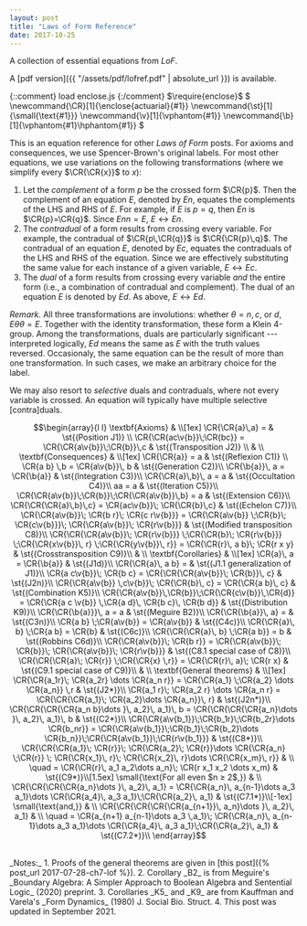 ```yaml
---
layout: post
title: "Laws of Form Reference"
date: 2017-10-25
---
```

A collection of essential equations from _LoF_.
<!--more-->

A [pdf version]({{ "/assets/pdf/lofref.pdf" | absolute_url }})
is available.

{::comment} load enclose.js {:/comment}
$\require{enclose}$
$
\newcommand{\CR}[1]{\enclose{actuarial}{#1}}
\newcommand{\st}[1]{\small\{\text{#1}}}
\newcommand{\v}[1]{\vphantom{#1}}
\newcommand{\b}[1]{\vphantom{#1}\hphantom{#1}}
$

This is an equation reference for other _Laws of Form_ posts. For axioms
and consequences, we use Spencer-Brown's original labels. For most other
equations, we use variations on the following transformations (where
we simplify every $\CR{\CR{x}}$ to $x$):
  1. Let the _complement_ of a form $p$ be the
     crossed form $\CR{p}$. Then the complement of an equation $E$, denoted
     by $En$, equates the complements of the LHS and RHS of $E$.
     For example, if $E$ is $p=q$, then $En$ is $\CR{p}=\CR{q}$. Since
     $Enn=E$, $E \leftrightarrow En$.
  2. The _contradual_ of a form results from crossing every
     variable. For example, the contradual of $\CR{p\,\CR{q}}$ is
     $\CR{\CR{p}\,q}$. The contradual of an equation $E$, denoted by
     $Ec$, equates the contraduals of
     the LHS and RHS of the equation. Since we are effectively substituting
     the same value for each instance of a given variable, $E \leftrightarrow
     Ec$.
  3. The _dual_ of a form results from crossing every variable _and_ the
     entire form (i.e., a combination of contradual and complement).
     The dual of an equation $E$ is denoted by $Ed$. As above,
     $E \leftrightarrow Ed$.

_Remark._ All three transformations are involutions: whether $\theta=n,c,$ or
$d$, $E\theta\theta=E$. Together with the identity transformation, these form a
Klein 4-group. Among the transformations, duals are particularly significant
--- interpreted logically, $Ed$ means the same as $E$ with the truth values
reversed. Occasionaly, the same equation can be the result of more than one
transformation. In such cases, we make an arbitrary choice for the label.

We may also resort to _selective_ duals and contraduals, where not every
variable is crossed. An equation will typically have multiple selective
[contra]duals.

$$\begin{array}{l l}
\textbf{Axioms} & \\[1ex]
\CR{\CR{a}\,a} =    & \st{(Position J1)} \\
\CR{\CR{ac\v{b}}\;\CR{bc}} = \CR{\CR{a\v{b}}\;\CR{b}}\,c & \st{(Transposition J2)} \\
 & \\
\textbf{Consequences} & \\[1ex]
\CR{\CR{a}} = a 	  	& \st{(Reflexion C1)} \\
\CR{a b} \,b = \CR{a\v{b}}\, b & \st{(Generation C2)}\\
\CR{\b{a}}\, a = \CR{\b{a}} & \st{(Integration C3)}\\
\CR{\CR{a}\,b}\, a = a & \st{(Occultation C4)}\\
aa = a & \st{(Iteration C5)}\\
\CR{\CR{a\v{b}}\;\CR{b}}\;\CR{\CR{a\v{b}}\,b} = a & \st{(Extension C6)}\\
\CR{\CR{\CR{a}\,b}\,c} = \CR{ac\v{b}}\; \CR{\CR{b}\,c} & \st{(Echelon C7)}\\
\CR{\CR{a\v{b}}\; \CR{b r}\; \CR{c r\v{b}}}
 = \CR{\CR{a\v{b}} \;\CR{b}\; \CR{c\v{b}}}\; \CR{\CR{a\v{b}}\; \CR{r\v{b}}} & \st{(Modified transposition C8)}\\
\CR{\CR{\CR{a\v{b}}\; \CR{r\v{b}}} \;\CR{\CR{b}\; \CR{r\v{b}}} \;\CR{\CR{x\v{b}}\, r} \;\CR{\CR{y\v{b}}\, r}}
= \CR{\CR{r}\, a b}\; \CR{r x y} & \st{(Crosstransposition C9)}\\
 & \\
\textbf{Corollaries} & \\[1ex]
\CR{a}\, a = \CR{\b{a}} & \st{(J1d)}\\
\CR{\CR{a}\, a b} = & \st{(J1.1 generalization of J1)}\\
\CR{a c\v{b}}\; \CR{b c} = \CR{\CR{\CR{a\v{b}}\; \CR{b}}\, c} & \st{(J2n)}\\
\CR{\CR{a\v{b}} \,c\v{b}}\; \CR{\CR{b}\, c} = \CR{\CR{a b}\, c} & \st{(Combination K5)}\\
\CR{\CR{a\v{b}}\,\CR{b}}\;\CR{\CR{c\v{b}}\,\CR{d}}  = \CR{\CR{a c \v{b}} \,\CR{a d}\, \CR{b c}\, \CR{b d}} & \st{(Distribution K9)}\\
\CR{\CR{\b{a}}}\, a = a & \st{(Meguire B2)}\\
\CR{\CR{\b{a}}\, a} = & \st{(C3n)}\\
\CR{a b} \;\CR{a\v{b}} = \CR{a\v{b}} & \st{(C4c)}\\
\CR{\CR{a}\, b} \;\CR{a b} = \CR{b} & \st{(C6c)}\\
\CR{\CR{\CR{a}\, b} \;\CR{a b}} = b & \st{(Robbins C6d)}\\
\CR{\CR{a\v{b}}\; \CR{b r}} = \CR{\CR{a\v{b}}\; \CR{b}}\; \CR{\CR{a\v{b}}\; \CR{r\v{b}}} & \st{(C8.1 special case of C8)}\\
\CR{\CR{\CR{a}\; \CR{r}} \;\CR{\CR{x} \,r}} = \CR{\CR{r}\, a}\; \CR{r x} & \st{(C9.1 special case of C9)}\\
 & \\
\textbf{General theorems} & \\[1ex]
\CR{\CR{a_1r}\; \CR{a_2r} \dots \CR{a_n r}} = \CR{\CR{a_1} \;\CR{a_2} \dots \CR{a_n}} \,r & \st{(J2*)}\\
\CR{a_1 r}\; \CR{a_2 r} \dots \CR{a_n r} = \CR{\CR{\CR{a_1}\; \CR{a_2}\dots \CR{a_n}}\, r} & \st{(J2n*)}\\
\CR{\CR{\CR{\CR{a_n b}\dots }\, a_2}\, a_1}\, b = \CR{\CR{\CR{\CR{a_n}\dots }\, a_2}\, a_1}\, b & \st{(C2*)}\\
\CR{\CR{a\v{b_1}}\;\CR{b_1r}\;\CR{b_2r}\dots \CR{b_nr}} =
\CR{\CR{a\v{b_1}}\;\CR{b_1}\;\CR{b_2}\dots \CR{b_n}}\;\CR{\CR{a\v{b_1}}\;\CR{r\v{b_1}}} & \st{(C8*)}\\
\CR{\CR{\CR{a_1}\; \CR{r}}\; \CR{\CR{a_2}\; \CR{r}}\dots \CR{\CR{a_n} \;\CR{r}} \; \CR{\CR{x_1}\, r}\; \CR{\CR{x_2}\, r}\dots \CR{\CR{x_m}\, r}} & \\
\quad = \CR{\CR{r}\, a_1 a_2\dots a_n}\; \CR{r x_1 x_2 \dots x_m} & \st{(C9*)}\\[1.5ex]
\small{\text{For all even $n ≥ 2$,}} & \\
 \CR{\CR{\CR{\CR{a_n}\dots }\, a_2}\, a_1} = \CR{\CR{a_n}\, a_{n-1}\dots a_3 a_1}\dots \CR{\CR{a_4}\, a_3 a_1}\;\CR{\CR{a_2}\, a_1} & \st{(C7.1*)}\\[-1ex]
\small{\text{and,}} & \\
\CR{\CR{\CR{\CR{\CR{a_{n+1}}\, a_n}\dots }\, a_2}\, a_1} & \\
\quad = \CR{a_{n+1} a_{n-1}\dots a_3 \,a_1}\; \CR{\CR{a_n}\, a_{n-1}\dots a_3 a_1}\dots \CR{\CR{a_4}\, a_3 a_1}\;\CR{\CR{a_2}\, a_1} & \st{(C7.2*)}\\
\end{array}$$

<br>
_Notes:_
  1. Proofs of the general theorems are given
     in [this post]({% post_url 2017-07-28-ch7-lof %}).
  2. Corollary _B2_ is from Meguire's _Boundary Algebra: A Simpler Approach to
     Boolean Algebra and Sentential Logic_ (2020) preprint.
  3. Corollaries _K5_ and _K9_ are from Kauffman and Varela's _Form Dynamics_
     (1980) J. Social Bio. Struct.
  4. This post was updated in September 2021.
